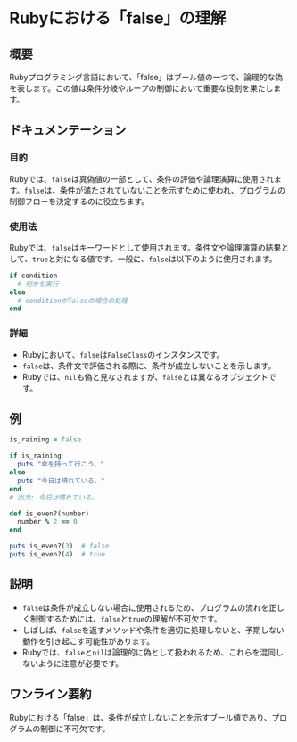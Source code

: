 <!--
Meta Description: # Rubyにおける「false」の理解 ## 概要 Rubyプログラミング言語において、「false」はブール値の一つで、論理的な偽を表します。この値は条件分岐やループの制御において重要な役割を果たします。 ## ドキュメンテーション ### 目的 Rubyでは、`false`は真偽値の一部として...
Meta Keywords: false, rubyでは, puts, true, ruby
-->

# Rubyにおける「false」の理解

## 概要
Rubyプログラミング言語において、「false」はブール値の一つで、論理的な偽を表します。この値は条件分岐やループの制御において重要な役割を果たします。

## ドキュメンテーション
### 目的
Rubyでは、`false`は真偽値の一部として、条件の評価や論理演算に使用されます。`false`は、条件が満たされていないことを示すために使われ、プログラムの制御フローを決定するのに役立ちます。

### 使用法
Rubyでは、`false`はキーワードとして使用されます。条件文や論理演算の結果として、`true`と対になる値です。一般に、`false`は以下のように使用されます。

```ruby
if condition
  # 何かを実行
else
  # conditionがfalseの場合の処理
end
```

### 詳細
- Rubyにおいて、`false`は`FalseClass`のインスタンスです。
- `false`は、条件文で評価される際に、条件が成立しないことを示します。
- Rubyでは、`nil`も偽と見なされますが、`false`とは異なるオブジェクトです。

## 例
```ruby
is_raining = false

if is_raining
  puts "傘を持って行こう。"
else
  puts "今日は晴れている。"
end
# 出力: 今日は晴れている。
```

```ruby
def is_even?(number)
  number % 2 == 0
end

puts is_even?(3)  # false
puts is_even?(4)  # true
```

## 説明
- `false`は条件が成立しない場合に使用されるため、プログラムの流れを正しく制御するためには、`false`と`true`の理解が不可欠です。
- しばしば、`false`を返すメソッドや条件を適切に処理しないと、予期しない動作を引き起こす可能性があります。
- Rubyでは、`false`と`nil`は論理的に偽として扱われるため、これらを混同しないように注意が必要です。

## ワンライン要約
Rubyにおける「false」は、条件が成立しないことを示すブール値であり、プログラムの制御に不可欠です。